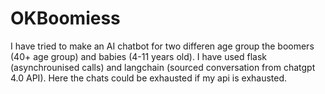 # OKBoomiess
I have tried to make an AI chatbot for two differen age group the boomers (40+ age group) and babies (4-11 years old). I have used flask (asynchrounised calls) and langchain (sourced conversation from chatgpt 4.0 API). Here the chats could be exhausted if my api is exhausted.
